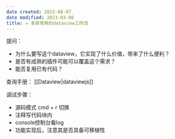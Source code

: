 ```yaml
---
date created: 2022-08-07
date modified: 2023-03-08
title: » 本库常用的dataview工作流
---
```


提问：

- 为什么要写这个dataview，它实现了什么价值，带来了什么便利？
- 是否有成熟的插件可能可以覆盖这个需求？
- 能否复用已有代码？

查询手册：
[[Dataview|dataviewjs]]

调试步骤：

- 源码模式 cmd + r 切换
- 注释写代码块内
- console控制台看log
- 功能实现后，注意其是否具备可移植性
